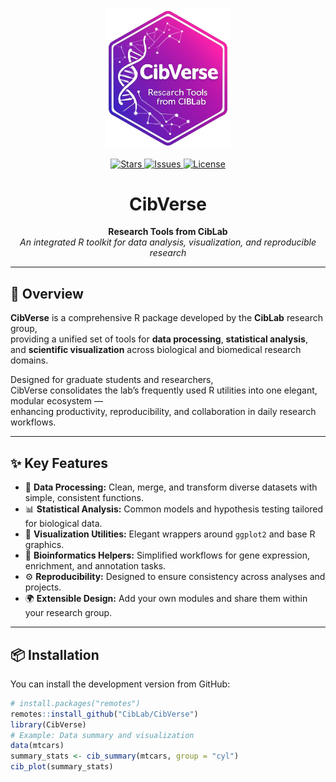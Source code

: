 
<p align="center">
  <img src="man/figures/CibVerse_logo.png" alt="CibVerse Logo" width="200"/>
</p>

<p align="center">
  <!-- ⭐ Stars -->
  <a href="https://github.com/CibLab/CibVerse/stargazers">
    <img src="https://img.shields.io/github/stars/CibLab/CibVerse?style=flat-square&color=gold" alt="Stars"/>
  </a>
  <!-- 🐞 Issues -->
  <a href="https://github.com/CibLab/CibVerse/issues">
    <img src="https://img.shields.io/github/issues/CibLab/CibVerse?style=flat-square&color=6f42c1" alt="Issues"/>
  </a>
  <!-- 📜 License -->
  <a href="LICENSE">
    <img src="https://img.shields.io/badge/license-MIT-brightgreen.svg?style=flat-square" alt="License"/>
  </a>
</p>

<h1 align="center">CibVerse</h1>
<p align="center">
  <b>Research Tools from CibLab</b><br>
  <em>An integrated R toolkit for data analysis, visualization, and reproducible research</em>
</p>

---

## 🧬 Overview

**CibVerse** is a comprehensive R package developed by the **CibLab** research group,  
providing a unified set of tools for **data processing**, **statistical analysis**,  
and **scientific visualization** across biological and biomedical research domains.

Designed for graduate students and researchers,  
CibVerse consolidates the lab’s frequently used R utilities into one elegant, modular ecosystem —  
enhancing productivity, reproducibility, and collaboration in daily research workflows.

---

## ✨ Key Features

- 🧠 **Data Processing:** Clean, merge, and transform diverse datasets with simple, consistent functions.  
- 📊 **Statistical Analysis:** Common models and hypothesis testing tailored for biological data.  
- 🎨 **Visualization Utilities:** Elegant wrappers around `ggplot2` and base R graphics.  
- 🔬 **Bioinformatics Helpers:** Simplified workflows for gene expression, enrichment, and annotation tasks.  
- ⚙️ **Reproducibility:** Designed to ensure consistency across analyses and projects.  
- 🌍 **Extensible Design:** Add your own modules and share them within your research group.

---

## 📦 Installation

You can install the development version from GitHub:

```r
# install.packages("remotes")
remotes::install_github("CibLab/CibVerse")
library(CibVerse)
# Example: Data summary and visualization
data(mtcars)
summary_stats <- cib_summary(mtcars, group = "cyl")
cib_plot(summary_stats)
```
